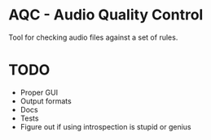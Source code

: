 # AQC - Audio Quality Control

Tool for checking audio files against a set of rules.

# TODO
* Proper GUI
* Output formats
* Docs
* Tests
* Figure out if using introspection is stupid or genius
